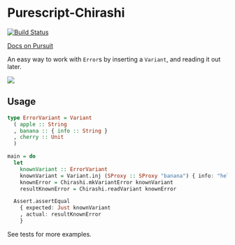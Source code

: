 # Purescript-Chirashi

[![Build Status](https://travis-ci.org/justinwoo/purescript-chirashi.svg?branch=master)](https://travis-ci.org/justinwoo/purescript-chirashi)

[Docs on Pursuit](https://pursuit.purescript.org/packages/purescript-chirashi)

An easy way to work with `Error`s by inserting a `Variant`, and reading it out later.

![](https://i.imgur.com/468wLLl.jpg)

## Usage

```purs
type ErrorVariant = Variant
  ( apple :: String
  , banana :: { info :: String }
  , cherry :: Unit
  )

main = do
  let
    knownVariant :: ErrorVariant
    knownVariant = Variant.inj (SProxy :: SProxy "banana") { info: "hello" }
    knownError = Chirashi.mkVariantError knownVariant
    resultKnownError = Chirashi.readVariant knownError

  Assert.assertEqual
    { expected: Just knownVariant
    , actual: resultKnownError
    }
```

See tests for more examples.
